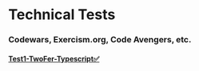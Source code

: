 # Technical Tests
### Codewars, Exercism.org, Code Avengers, etc.
#### [Test1-TwoFer-Typescript✅](https://github.com/maxxcleiton/codewarsExercises/blob/main/Test1-TwoFer-Typescript.js)